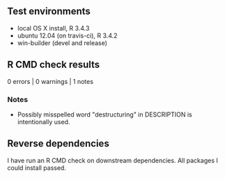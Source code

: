 ## Test environments

* local OS X install, R 3.4.3
* ubuntu 12.04 (on travis-ci), R 3.4.2
* win-builder (devel and release)

## R CMD check results

0 errors | 0 warnings | 1 notes

### Notes

* Possibly misspelled word "destructuring" in DESCRIPTION is intentionally used.

## Reverse dependencies

I have run an R CMD check on downstream dependencies. All packages I could
install passed.
